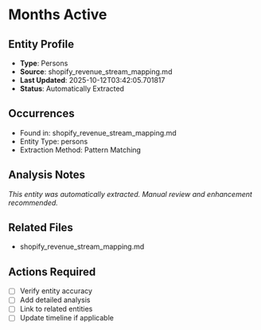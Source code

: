 # Months Active

## Entity Profile
- **Type**: Persons
- **Source**: shopify_revenue_stream_mapping.md
- **Last Updated**: 2025-10-12T03:42:05.701817
- **Status**: Automatically Extracted

## Occurrences
- Found in: shopify_revenue_stream_mapping.md
- Entity Type: persons
- Extraction Method: Pattern Matching

## Analysis Notes
*This entity was automatically extracted. Manual review and enhancement recommended.*

## Related Files
- shopify_revenue_stream_mapping.md

## Actions Required
- [ ] Verify entity accuracy
- [ ] Add detailed analysis
- [ ] Link to related entities
- [ ] Update timeline if applicable

